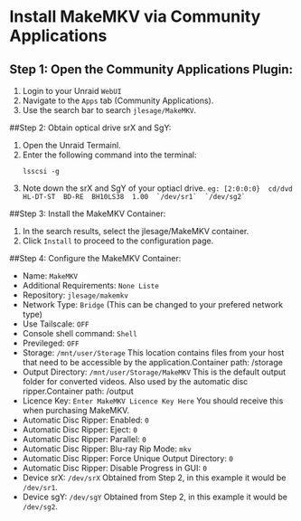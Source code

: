 # Install MakeMKV via Community Applications

## Step 1: Open the Community Applications Plugin:
1. Login to your Unraid `WebUI`  
2. Navigate to the `Apps` tab (Community Applications).
3. Use the search bar to search `jlesage/MakeMKV`.

##Step 2: Obtain optical drive srX and SgY:
1. Open the Unraid Termainl.
2. Enter the following command into the terminal:
    ```
    lsscsi -g  
    ```
3. Note down the srX and SgY of your optiacl drive.
    ``
    eg: [2:0:0:0}  cd/dvd  HL-DT-ST  BD-RE  BH10LS38  1.00  `/dev/sr1`  `/dev/sg2` 
    ``

##Step 3: Install the MakeMKV Container:
1. In the search results, select the jlesage/MakeMKV container.
2. Click `Install` to proceed to the configuration page.

##Step 4: Configure the MakeMKV Container:
- Name: `MakeMKV`
- Additional Requirements: `None Liste`
- Repository: `jlesage/makemkv`
- Network Type: `Bridge` (This can be changed to your prefered network type)
- Use Tailscale: `OFF`
- Console shell command: `Shell`
- Previleged: `OFF`
- Storage: `/mnt/user/Storage` This location contains files from your host that need to be accessible by the application.Container path: /storage
- Output Directory: `/mnt/user/Storage/MakeMKV` This is the default output folder for converted videos. Also used by the automatic disc ripper.Container path: /output
- Licence Key: `Enter MakeMKV Licence Key Here` You should receive this when purchasing MakeMKV.
- Automatic Disc Ripper: Enabled: `0`
- Automatic Disc Ripper: Eject: `0`
- Automatic Disc Ripper: Parallel: `0`
- Automatic Disc Ripper: Blu-ray Rip Mode: `mkv`
- Automatic Disc Ripper: Force Unique Output Directory: `0`
- Automatic Disc Ripper: Disable Progress in GUI: `0`
- Device srX: `/dev/srX` Obtained from Step 2, in this example it would be `/dev/sr1`.
- Device sgY: `/dev/sgY` Obtained from Step 2, in this example it would be `/dev/sg2`.


